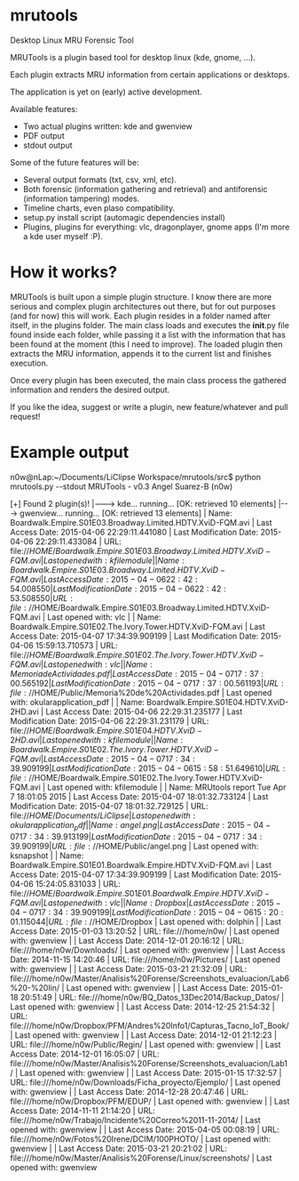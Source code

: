 # mrutools

Desktop Linux MRU Forensic Tool

MRUTools is a plugin based tool for desktop linux (kde, gnome, ...).

Each plugin extracts MRU information from certain applications or desktops.

The application is yet on (early) active development. 

Available features:
- Two actual plugins written: kde and gwenview
- PDF output
- stdout output

Some of the future features will be:

- Several output formats (txt, csv, xml, etc).
- Both forensic (information gathering and retrieval) and antiforensic (information tampering) modes.
- Timeline charts, even plaso compatibility.
- setup.py install script (automagic dependencies install)
- Plugins, plugins for everything: vlc, dragonplayer, gnome apps (I'm more a kde user myself :P).

How it works?
=============

MRUTools is built upon a simple plugin structure. I know there are more serious and complex plugin architectures out there, but for out purposes (and for now) this will work.
Each plugin resides in a folder named after itself, in the plugins folder.
The main class loads and executes the __init__.py file found inside each folder, while passing it a list with the information that has been found at the moment (this I need to improve).
The loaded plugin then extracts the MRU information, appends it to the current list and finishes execution.

Once every plugin has been executed, the main class process the gathered information and renders the desired output.

If you like the idea, suggest or write a plugin, new feature/whatever and pull request!

Example output
==============
n0w@nLap:~/Documents/LiClipse Workspace/mrutools/src$ python mrutools.py --stdout
MRUTools - v0.3
           Angel Suarez-B (n0w) 

[+] Found 2 plugin(s)!
 |---> kde... running... [OK: retrieved 10 elements]
 |---> gwenview... running... [OK: retrieved 13 elements]
 |  Name: Boardwalk.Empire.S01E03.Broadway.Limited.HDTV.XviD-FQM.avi
 |  Last Access Date: 2015-04-06 22:29:11.441080
 |  Last Modification Date: 2015-04-06 22:29:11.433084
 |  URL: file://$HOME/Boardwalk.Empire.S01E03.Broadway.Limited.HDTV.XviD-FQM.avi
 |  Last opened with: kfilemodule
 |
 |  Name: Boardwalk.Empire.S01E03.Broadway.Limited.HDTV.XviD-FQM.avi
 |  Last Access Date: 2015-04-06 22:42:54.008550
 |  Last Modification Date: 2015-04-06 22:42:53.508550
 |  URL: file://$HOME/Boardwalk.Empire.S01E03.Broadway.Limited.HDTV.XviD-FQM.avi
 |  Last opened with: vlc
 |
 |  Name: Boardwalk.Empire.S01E02.The.Ivory.Tower.HDTV.XviD-FQM.avi
 |  Last Access Date: 2015-04-07 17:34:39.909199
 |  Last Modification Date: 2015-04-06 15:59:13.710573
 |  URL: file://$HOME/Boardwalk.Empire.S01E02.The.Ivory.Tower.HDTV.XviD-FQM.avi
 |  Last opened with: vlc
 |
 |  Name: Memoria de Actividades.pdf
 |  Last Access Date: 2015-04-07 17:37:00.565192
 |  Last Modification Date: 2015-04-07 17:37:00.561193
 |  URL: file://$HOME/Public/Memoria%20de%20Actividades.pdf
 |  Last opened with: okularapplication_pdf
 |
 |  Name: Boardwalk.Empire.S01E04.HDTV.XviD-2HD.avi
 |  Last Access Date: 2015-04-06 22:29:31.235177
 |  Last Modification Date: 2015-04-06 22:29:31.231179
 |  URL: file://$HOME/Boardwalk.Empire.S01E04.HDTV.XviD-2HD.avi
 |  Last opened with: kfilemodule
 |
 |  Name: Boardwalk.Empire.S01E02.The.Ivory.Tower.HDTV.XviD-FQM.avi
 |  Last Access Date: 2015-04-07 17:34:39.909199
 |  Last Modification Date: 2015-04-06 15:58:51.649610
 |  URL: file://$HOME/Boardwalk.Empire.S01E02.The.Ivory.Tower.HDTV.XviD-FQM.avi
 |  Last opened with: kfilemodule
 |
 |  Name: MRUtools report Tue Apr  7 18:01:05 2015
 |  Last Access Date: 2015-04-07 18:01:32.733124
 |  Last Modification Date: 2015-04-07 18:01:32.729125
 |  URL: file://$HOME/Documents/LiClipse%20Workspace/mrutools/src/MRUtools%20report%20Tue%20Apr%20%207%2018:01:05%202015
 |  Last opened with: okularapplication_pdf
 |
 |  Name: angel.png
 |  Last Access Date: 2015-04-07 17:34:39.913199
 |  Last Modification Date: 2015-04-07 17:34:39.909199
 |  URL: file://$HOME/Public/angel.png
 |  Last opened with: ksnapshot
 |
 |  Name: Boardwalk.Empire.S01E01.Boardwalk.Empire.HDTV.XviD-FQM.avi
 |  Last Access Date: 2015-04-07 17:34:39.909199
 |  Last Modification Date: 2015-04-06 15:24:05.831033
 |  URL: file://$HOME/Boardwalk.Empire.S01E01.Boardwalk.Empire.HDTV.XviD-FQM.avi
 |  Last opened with: vlc
 |
 |  Name: Dropbox
 |  Last Access Date: 2015-04-07 17:34:39.909199
 |  Last Modification Date: 2015-04-06 15:20:01.115044
 |  URL: file://$HOME/Dropbox
 |  Last opened with: dolphin
 |
 |  Last Access Date: 2015-01-03 13:20:52
 |  URL: file:///home/n0w/
 |  Last opened with: gwenview
 |
 |  Last Access Date: 2014-12-01 20:16:12
 |  URL: file:///home/n0w/Downloads/
 |  Last opened with: gwenview
 |
 |  Last Access Date: 2014-11-15 14:20:46
 |  URL: file:///home/n0w/Pictures/
 |  Last opened with: gwenview
 |
 |  Last Access Date: 2015-03-21 21:32:09
 |  URL: file:///home/n0w/Master/Analisis%20Forense/Screenshots_evaluacion/Lab6%20-%20lin/
 |  Last opened with: gwenview
 |
 |  Last Access Date: 2015-01-18 20:51:49
 |  URL: file:///home/n0w/BQ_Datos_13Dec2014/Backup_Datos/
 |  Last opened with: gwenview
 |
 |  Last Access Date: 2014-12-25 21:54:32
 |  URL: file:///home/n0w/Dropbox/PFM/Andres%20Info1/Capturas_Tacno_IoT_Book/
 |  Last opened with: gwenview
 |
 |  Last Access Date: 2014-12-01 21:12:23
 |  URL: file:///home/n0w/Public/Regin/
 |  Last opened with: gwenview
 |
 |  Last Access Date: 2014-12-01 16:05:07
 |  URL: file:///home/n0w/Master/Analisis%20Forense/Screenshots_evaluacion/Lab1/
 |  Last opened with: gwenview
 |
 |  Last Access Date: 2015-01-15 17:32:57
 |  URL: file:///home/n0w/Downloads/Ficha_proyecto/Ejemplo/
 |  Last opened with: gwenview
 |
 |  Last Access Date: 2014-12-28 20:47:46
 |  URL: file:///home/n0w/Dropbox/PFM/EDUP/
 |  Last opened with: gwenview
 |
 |  Last Access Date: 2014-11-11 21:14:20
 |  URL: file:///home/n0w/Trabajo/Incidente%20Correo%2011-11-2014/
 |  Last opened with: gwenview
 |
 |  Last Access Date: 2015-04-05 00:08:19
 |  URL: file:///home/n0w/Fotos%20Irene/DCIM/100PHOTO/
 |  Last opened with: gwenview
 |
 |  Last Access Date: 2015-03-21 20:21:02
 |  URL: file:///home/n0w/Master/Analisis%20Forense/Linux/screenshots/
 |  Last opened with: gwenview
